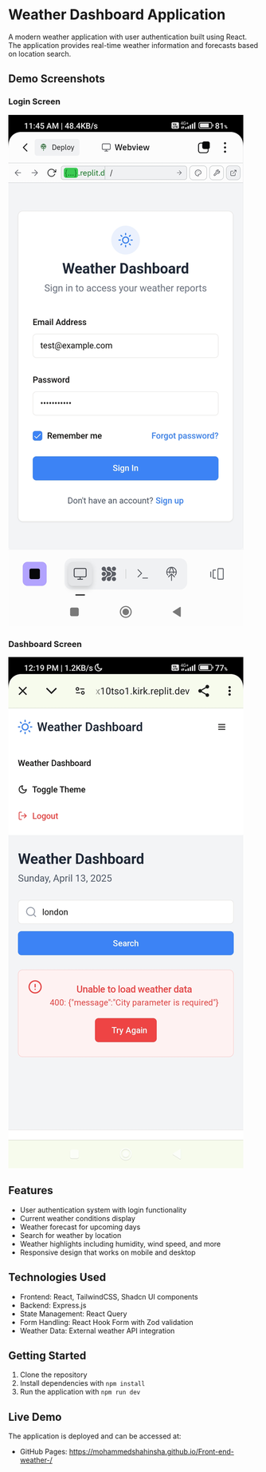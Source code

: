 # Weather Dashboard Application

A modern weather application with user authentication built using React. The application provides real-time weather information and forecasts based on location search.

## Demo Screenshots

### Login Screen
![Login Screen](https://raw.githubusercontent.com/Mohammedshahinsha/Front-end-weather-/main/attached_assets/Screenshot_2025-04-13-11-45-32-579_com.replit.app.jpg)

### Dashboard Screen
![Dashboard Screen](https://raw.githubusercontent.com/Mohammedshahinsha/Front-end-weather-/main/attached_assets/Screenshot_2025-04-13-12-19-18-250_com.android.chrome.jpg)

## Features

- User authentication system with login functionality
- Current weather conditions display
- Weather forecast for upcoming days
- Search for weather by location
- Weather highlights including humidity, wind speed, and more
- Responsive design that works on mobile and desktop

## Technologies Used

- Frontend: React, TailwindCSS, Shadcn UI components
- Backend: Express.js
- State Management: React Query
- Form Handling: React Hook Form with Zod validation
- Weather Data: External weather API integration

## Getting Started

1. Clone the repository
2. Install dependencies with `npm install`
3. Run the application with `npm run dev`

## Live Demo

The application is deployed and can be accessed at:
- GitHub Pages: https://mohammedshahinsha.github.io/Front-end-weather-/